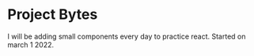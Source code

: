 # Project Bytes

I will be adding small components every day to practice react.
Started on march 1 2022.